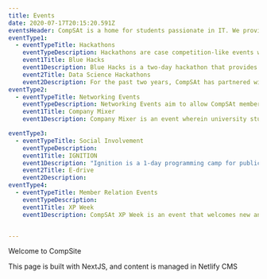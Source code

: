 ```yaml
---
title: Events
date: 2020-07-17T20:15:20.591Z
eventsHeader: CompSAt is a home for students passionate in IT. We provide avenues for appreciating, learning, and excelling in IT. We also seek to form our members through various activities and events that are driven towards improving peer relationships, something, and something, thus making CompSAt a place where they belong.
eventType1:
  - eventTypeTitle: Hackathons
    eventTypeDescription: Hackathons are case competition-like events where teams of programmers develop solutions to interesting problems.
    event1Title: Blue Hacks
    event1Description: Blue Hacks is a two-day hackathon that provides an opportunity for students from different colleges and universities across Metro Manila to apply their skills to develop applications that aim to address relevant issues in society.
    event2Title: Data Science Hackathons
    event2Description: For the past two years, CompSAt has partnered with SYKES in hosting hackathons where teams tackle real problems through the use of data analysis and machine learning.
eventType2:
  - eventTypeTitle: Networking Events
    eventTypeDescription: Networking Events aim to allow CompSAt member to meet professionals from the industry to help kickstart their careers after college
    event1Title: Company Mixer
    event1Description: Company Mixer is an event wherein university students from various colleges and universities can network with different companies that specialize in or have departments related to Information Technology.

eventType3:
  - eventTypeTitle: Social Involvement
    eventTypeDescription: 
    event1Title: IGNITION
    event1Description: "Ignition is a 1-day programming camp for public high school students. The event aims to ignite their passion for programming and technology. The event is typically split into two sessions: a programming workshop in the morning and a project-building activity in the afternoon."
    event2Title: E-drive
    event2Description:
eventType4:
  - eventTypeTitle: Member Relation Events
    eventTypeDescription: 
    event1Title: XP Week
    event1Description: CompSAt XP Week is an event that welcomes new and returning members of the organization. The week starts with the XP General Assembly wherein members are introduced to the organization, and learn what they can expect from CompSAt for the school year. The XP Tambay Week will be held throughout the week and will give members a chance to meet and interact with other members of the organization.


---
```

Welcome to CompSite

This page is built with NextJS, and content is managed in Netlify CMS